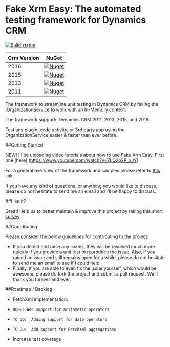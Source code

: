 Fake Xrm Easy: The automated testing framework for Dynamics CRM
===============================================================

[![Build status](https://ci.appveyor.com/api/projects/status/2g8yc8jg817746du?svg=true)](https://ci.appveyor.com/project/Jordi/fake-xrm-easy)


|Crm Version|NuGet|
|-----------|-----|
|2016|[![Nuget](https://buildstats.info/nuget/fakexrmeasy.2016?v=1.15.3)](https://www.nuget.org/packages/fakexrmeasy.2016)|
|2015|[![Nuget](https://buildstats.info/nuget/fakexrmeasy.2015?v=1.15.3)](https://www.nuget.org/packages/fakexrmeasy.2015)|
|2013|[![Nuget](https://buildstats.info/nuget/fakexrmeasy.2013?v=1.15.3)](https://www.nuget.org/packages/fakexrmeasy.2013)|
|2011|[![Nuget](https://buildstats.info/nuget/fakexrmeasy?v=1.15.3)](https://www.nuget.org/packages/fakexrmeasy)|

The framework to streamline unit testing in Dynamics CRM by faking the IOrganizationService to work with an In-Memory context.

The framework supports Dynamics CRM 2011, 2013, 2015, and 2016.

Test any plugin, code activity, or 3rd party app using the OrganizationService easier & faster than ever before.

##Getting Started

NEW! I'l be uploading video tutorials about how to use Fake Xrm Easy. First one [here] (https://www.youtube.com/watch?v=ZLQ2o2P_xJY)

For a general overview of the framework and samples please refer to [this](http://dynamicsvalue.com/get-started/overview) link. 

If you have any kind of questions, or anything you would like to discuss, please do not hesitate to send me an email and I'll be happy to discuss.

##Like it?

Great! Help us to better maintain & improve this project by taking this short [survey](https://es.surveymonkey.com/r/TK8PXLK)

##Contributing

Please consider the below guidelines for contributing to the project:

* If you detect and raise any issues, they will be resolved much more quickly if you provide a unit test to reproduce the issue. Also, if you raised an issue and still remains open for a while, please do not hesitate to send me an email to see if I could help. 
* Finally, if you are able to even fix the issue yourself, which would be awesome, please do fork the project and submit a pull request. We'll thank you forever and ever. 


##Roadmap / Backlog

*  FetchXml implementation:
*     DONE: Add support for arithmetic operators
*     TO DO:  Adding support for date operators
*     TO DO:  Add support for FetchXml aggregations
*  Increase test coverage
  
